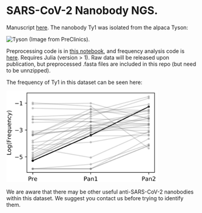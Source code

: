 # SARS-CoV-2 Nanobody NGS.

Manuscript [here](https://www.biorxiv.org/content/10.1101/2020.06.02.130161v2). The nanobody Ty1 was isolated from the alpaca Tyson:

<img width="300" alt="Tyson" src="https://user-images.githubusercontent.com/1152087/88061752-37b70500-cb68-11ea-9d84-45f118822c9f.png">
(Image from PreClinics).

Preprocessing code is in [this notebook](https://github.com/MurrellGroup/Ty1/blob/master/Preprocessing.ipynb), and frequency analysis code is [here](https://github.com/MurrellGroup/Ty1/blob/master/FrequencyAnalysis.ipynb). Requires Julia (version > 1). Raw data will be released upon publication, but preprocessed .fasta files are included in this repo (but need to be unnzipped).

The frequency of Ty1 in this dataset can be seen here:

<img src="https://github.com/MurrellGroup/Ty1/blob/master/Enrichment.png" width="400">

We are aware that there may be other useful anti-SARS-CoV-2 nanobodies within this dataset. We suggest you contact us before trying to identify them.
